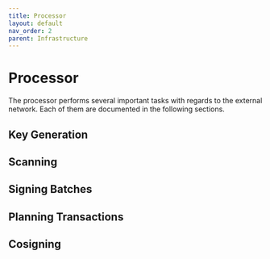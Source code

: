 ```yaml
---
title: Processor
layout: default
nav_order: 2
parent: Infrastructure
---
```


# Processor

The processor performs several important tasks with regards to the external
network. Each of them are documented in the following sections.

## Key Generation

## Scanning

## Signing Batches

## Planning Transactions

## Cosigning
